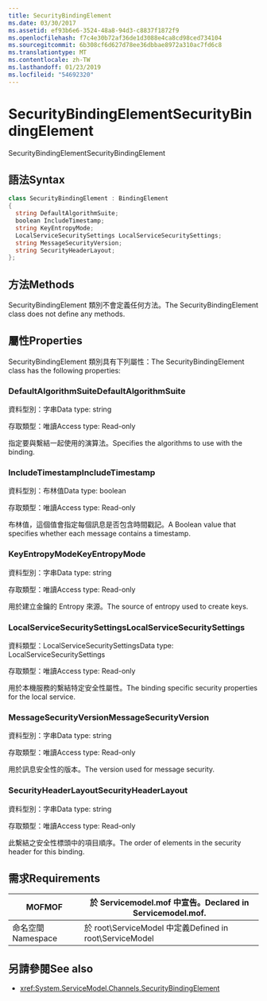 ```yaml
---
title: SecurityBindingElement
ms.date: 03/30/2017
ms.assetid: ef93b6e6-3524-48a8-94d3-c8837f1872f9
ms.openlocfilehash: f7c4e30b72af36de1d3088e4ca8cd98ced734104
ms.sourcegitcommit: 6b308cf6d627d78ee36dbbae8972a310ac7fd6c8
ms.translationtype: MT
ms.contentlocale: zh-TW
ms.lasthandoff: 01/23/2019
ms.locfileid: "54692320"
---
```

# <a name="securitybindingelement"></a><span data-ttu-id="a6697-102">SecurityBindingElement</span><span class="sxs-lookup"><span data-stu-id="a6697-102">SecurityBindingElement</span></span>
<span data-ttu-id="a6697-103">SecurityBindingElement</span><span class="sxs-lookup"><span data-stu-id="a6697-103">SecurityBindingElement</span></span>  
  
## <a name="syntax"></a><span data-ttu-id="a6697-104">語法</span><span class="sxs-lookup"><span data-stu-id="a6697-104">Syntax</span></span>  
  
```csharp
class SecurityBindingElement : BindingElement  
{  
  string DefaultAlgorithmSuite;  
  boolean IncludeTimestamp;  
  string KeyEntropyMode;  
  LocalServiceSecuritySettings LocalServiceSecuritySettings;  
  string MessageSecurityVersion;  
  string SecurityHeaderLayout;  
};  
```  
  
## <a name="methods"></a><span data-ttu-id="a6697-105">方法</span><span class="sxs-lookup"><span data-stu-id="a6697-105">Methods</span></span>  
 <span data-ttu-id="a6697-106">SecurityBindingElement 類別不會定義任何方法。</span><span class="sxs-lookup"><span data-stu-id="a6697-106">The SecurityBindingElement class does not define any methods.</span></span>  
  
## <a name="properties"></a><span data-ttu-id="a6697-107">屬性</span><span class="sxs-lookup"><span data-stu-id="a6697-107">Properties</span></span>  
 <span data-ttu-id="a6697-108">SecurityBindingElement 類別具有下列屬性：</span><span class="sxs-lookup"><span data-stu-id="a6697-108">The SecurityBindingElement class has the following properties:</span></span>  
  
### <a name="defaultalgorithmsuite"></a><span data-ttu-id="a6697-109">DefaultAlgorithmSuite</span><span class="sxs-lookup"><span data-stu-id="a6697-109">DefaultAlgorithmSuite</span></span>  
 <span data-ttu-id="a6697-110">資料型別：字串</span><span class="sxs-lookup"><span data-stu-id="a6697-110">Data type: string</span></span>  
  
 <span data-ttu-id="a6697-111">存取類型：唯讀</span><span class="sxs-lookup"><span data-stu-id="a6697-111">Access type: Read-only</span></span>  
  
 <span data-ttu-id="a6697-112">指定要與繫結一起使用的演算法。</span><span class="sxs-lookup"><span data-stu-id="a6697-112">Specifies the algorithms to use with the binding.</span></span>  
  
### <a name="includetimestamp"></a><span data-ttu-id="a6697-113">IncludeTimestamp</span><span class="sxs-lookup"><span data-stu-id="a6697-113">IncludeTimestamp</span></span>  
 <span data-ttu-id="a6697-114">資料型別：布林值</span><span class="sxs-lookup"><span data-stu-id="a6697-114">Data type: boolean</span></span>  
  
 <span data-ttu-id="a6697-115">存取類型：唯讀</span><span class="sxs-lookup"><span data-stu-id="a6697-115">Access type: Read-only</span></span>  
  
 <span data-ttu-id="a6697-116">布林值，這個值會指定每個訊息是否包含時間戳記。</span><span class="sxs-lookup"><span data-stu-id="a6697-116">A Boolean value that specifies whether each message contains a timestamp.</span></span>  
  
### <a name="keyentropymode"></a><span data-ttu-id="a6697-117">KeyEntropyMode</span><span class="sxs-lookup"><span data-stu-id="a6697-117">KeyEntropyMode</span></span>  
 <span data-ttu-id="a6697-118">資料型別：字串</span><span class="sxs-lookup"><span data-stu-id="a6697-118">Data type: string</span></span>  
  
 <span data-ttu-id="a6697-119">存取類型：唯讀</span><span class="sxs-lookup"><span data-stu-id="a6697-119">Access type: Read-only</span></span>  
  
 <span data-ttu-id="a6697-120">用於建立金鑰的 Entropy 來源。</span><span class="sxs-lookup"><span data-stu-id="a6697-120">The source of entropy used to create keys.</span></span>  
  
### <a name="localservicesecuritysettings"></a><span data-ttu-id="a6697-121">LocalServiceSecuritySettings</span><span class="sxs-lookup"><span data-stu-id="a6697-121">LocalServiceSecuritySettings</span></span>  
 <span data-ttu-id="a6697-122">資料類型：LocalServiceSecuritySettings</span><span class="sxs-lookup"><span data-stu-id="a6697-122">Data type: LocalServiceSecuritySettings</span></span>  
  
 <span data-ttu-id="a6697-123">存取類型：唯讀</span><span class="sxs-lookup"><span data-stu-id="a6697-123">Access type: Read-only</span></span>  
  
 <span data-ttu-id="a6697-124">用於本機服務的繫結特定安全性屬性。</span><span class="sxs-lookup"><span data-stu-id="a6697-124">The binding specific security properties for the local service.</span></span>  
  
### <a name="messagesecurityversion"></a><span data-ttu-id="a6697-125">MessageSecurityVersion</span><span class="sxs-lookup"><span data-stu-id="a6697-125">MessageSecurityVersion</span></span>  
 <span data-ttu-id="a6697-126">資料型別：字串</span><span class="sxs-lookup"><span data-stu-id="a6697-126">Data type: string</span></span>  
  
 <span data-ttu-id="a6697-127">存取類型：唯讀</span><span class="sxs-lookup"><span data-stu-id="a6697-127">Access type: Read-only</span></span>  
  
 <span data-ttu-id="a6697-128">用於訊息安全性的版本。</span><span class="sxs-lookup"><span data-stu-id="a6697-128">The version used for message security.</span></span>  
  
### <a name="securityheaderlayout"></a><span data-ttu-id="a6697-129">SecurityHeaderLayout</span><span class="sxs-lookup"><span data-stu-id="a6697-129">SecurityHeaderLayout</span></span>  
 <span data-ttu-id="a6697-130">資料型別：字串</span><span class="sxs-lookup"><span data-stu-id="a6697-130">Data type: string</span></span>  
  
 <span data-ttu-id="a6697-131">存取類型：唯讀</span><span class="sxs-lookup"><span data-stu-id="a6697-131">Access type: Read-only</span></span>  
  
 <span data-ttu-id="a6697-132">此繫結之安全性標頭中的項目順序。</span><span class="sxs-lookup"><span data-stu-id="a6697-132">The order of elements in the security header for this binding.</span></span>  
  
## <a name="requirements"></a><span data-ttu-id="a6697-133">需求</span><span class="sxs-lookup"><span data-stu-id="a6697-133">Requirements</span></span>  
  
|<span data-ttu-id="a6697-134">MOF</span><span class="sxs-lookup"><span data-stu-id="a6697-134">MOF</span></span>|<span data-ttu-id="a6697-135">於 Servicemodel.mof 中宣告。</span><span class="sxs-lookup"><span data-stu-id="a6697-135">Declared in Servicemodel.mof.</span></span>|  
|---------|-----------------------------------|  
|<span data-ttu-id="a6697-136">命名空間</span><span class="sxs-lookup"><span data-stu-id="a6697-136">Namespace</span></span>|<span data-ttu-id="a6697-137">於 root\ServiceModel 中定義</span><span class="sxs-lookup"><span data-stu-id="a6697-137">Defined in root\ServiceModel</span></span>|  
  
## <a name="see-also"></a><span data-ttu-id="a6697-138">另請參閱</span><span class="sxs-lookup"><span data-stu-id="a6697-138">See also</span></span>
- <xref:System.ServiceModel.Channels.SecurityBindingElement>
